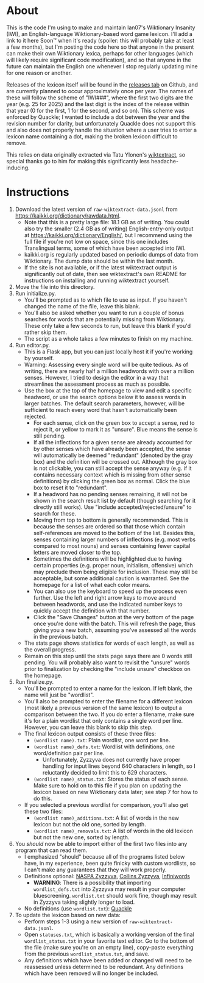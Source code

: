 # About
This is the code I'm using to make and maintain Ian07's Wiktionary Insanity (IWI), an English-language Wiktionary-based word game lexicon. I'll add a link to it here Soon™ when it's ready (spoiler: this will probably take at least a few months), but I'm posting the code here so that anyone in the present can make their own Wiktionary lexica, perhaps for other languages (which will likely require significant code modification), and so that anyone in the future can maintain the English one whenever I stop regularly updating mine for one reason or another.

Releases of the lexicon itself will be found in the [releases tab](https://github.com/Ian-07/wiktlex/releases) on Github, and are currently planned to occur approximately once per year. The names of these will follow the scheme of "IWI###", where the first two digits are the year (e.g. 25 for 2025) and the last digit is the index of the release within that year (0 for the first, 1 for the second, and so on). This scheme was enforced by Quackle; I wanted to include a dot between the year and the revision number for clarity, but unfortunately Quackle does not support this and also does not properly handle the situation where a user tries to enter a lexicon name containing a dot, making the broken lexicon difficult to remove.

This relies on data originally extracted via Tatu Ylonen's [wiktextract](https://github.com/tatuylonen/wiktextract), so special thanks go to him for making this significantly less headache-inducing.

# Instructions
1. Download the latest version of `raw-wiktextract-data.jsonl` from https://kaikki.org/dictionary/rawdata.html.
   * Note that this is a pretty large file: 18.1 GB as of writing. You could also try the smaller (2.4 GB as of writing) English-entry-only output at https://kaikki.org/dictionary/English/, but I recommend using the full file if you're not low on space, since this one includes Translingual terms, some of which have been accepted into IWI.
   * kaikki.org is regularly updated based on periodic dumps of data from Wiktionary. The dump date should be within the last month.
   * If the site is not available, or if the latest wiktextract output is significantly out of date, then see wiktextract's own README for instructions on installing and running wiktextract yourself.
2. Move the file into this directory.
3. Run initialize.py.
   * You'll be prompted as to which file to use as input. If you haven't changed the name of the file, leave this blank.
   * You'll also be asked whether you want to run a couple of bonus searches for words that are potentially missing from Wiktionary. These only take a few seconds to run, but leave this blank if you'd rather skip them.
   * The script as a whole takes a few minutes to finish on my machine.
4. Run editor.py.
   * This is a Flask app, but you can just locally host it if you're working by yourself.
   * Warning: Assessing every single word will be quite tedious. As of writing, there are nearly half a million headwords with over a million senses. However, I tried to design the editor in a way that streamlines the assessment process as much as possible.
   * Use the box at the top of the homepage to view and edit a specific headword, or use the search options below it to assess words in larger batches. The default search parameters, however, will be sufficient to reach every word that hasn't automatically been rejected.
      * For each sense, click on the green box to accept a sense, red to reject it, or yellow to mark it as "unsure". Blue means the sense is still pending.
      * If all the inflections for a given sense are already accounted for by other senses which have already been accepted, the sense will automatically be deemed "redundant" (denoted by the gray box) and the definition will be crossed out. Although the gray box is not clickable, you can still accept the sense anyway (e.g. if it contains necessary context which is missing from other sense definitions) by clicking the green box as normal. Click the blue box to reset it to "redundant".
      * If a headword has no pending senses remaining, it will not be shown in the search result list by default (though searching for it directly still works). Use "include accepted/rejected/unsure" to search for these.
      * Moving from top to bottom is generally recommended. This is because the senses are ordered so that those which contain self-references are moved to the bottom of the list. Besides this, senses containing larger numbers of inflections (e.g. most verbs compared to most nouns) and senses containing fewer capital letters are moved closer to the top.
      * Sometimes the definitions will be highlighted due to having certain properties (e.g. proper noun, initialism, offensive) which may preclude them being eligible for inclusion. These may still be acceptable, but some additional caution is warranted. See the homepage for a list of what each color means.
      * You can also use the keyboard to speed up the process even further. Use the left and right arrow keys to move around between headwords, and use the indicated number keys to quickly accept the definition with that number.
      * Click the "Save Changes" button at the very bottom of the page once you're done with the batch. This will refresh the page, thus giving you a new batch, assuming you've assessed all the words in the previous batch.
   * The stats page shows statistics for words of each length, as well as the overall progress.
   * Remain on this step until the stats page says there are 0 words still pending. You will probably also want to revisit the "unsure" words prior to finalization by checking the "include unsure" checkbox on the homepage.
5. Run finalize.py.
   * You'll be prompted to enter a name for the lexicon. If left blank, the name will just be "wordlist".
   * You'll also be prompted to enter the filename for a different lexicon (most likely a previous version of the same lexicon) to output a comparison between the two. If you do enter a filename, make sure it's for a plain wordlist that only contains a single word per line. However, you can leave this blank to skip this step.
   * The final lexicon output consists of these three files:
      * `(wordlist name).txt`: Plain wordlist, one word per line.
      * `(wordlist name)_defs.txt`: Wordlist with definitions, one word/definition pair per line.
         * Unfortunately, Zyzzyva does not currently have proper handling for input lines beyond 640 characters in length, so I reluctantly decided to limit this to 629 characters.
      * `(wordlist name)_status.txt`: Stores the status of each sense. Make sure to hold on to this file if you plan on updating the lexicon based on new Wiktionary data later; see step 7 for how to do this.
   * If you selected a previous wordlist for comparison, you'll also get these two files:
      * `(wordlist name)_additions.txt`: A list of words in the new lexicon but not the old one, sorted by length.
      * `(wordlist name)_removals.txt`: A list of words in the old lexicon but not the new one, sorted by length.
6. You *should* now be able to import either of the first two files into any program that can read them.
   * I emphasized "should" because all of the programs listed below have, in my experience, been quite finicky with custom wordlists, so I can't make any guarantees that they will work properly.
   * Definitions optional: [NASPA Zyzzyva](http://www.scrabbleplayers.org/w/NASPA_Zyzzyva_Download), [Collins Zyzzyva](https://scrabble.collinsdictionary.com/tools/), [Infiniwords](https://infiniwords.com/)
      * **WARNING**: There is a possibility that importing `wordlist_defs.txt` into Zyzzyva may result in your computer bluescreening. `wordlist.txt` should work fine, though may result in Zyzzyva taking slightly longer to load.
   * No definitions (use `wordlist.txt`): [Quackle](https://people.csail.mit.edu/jasonkb/quackle/)
7. To update the lexicon based on new data:
   * Perform steps 1-3 using a new version of `raw-wiktextract-data.jsonl`.
   * Open `statuses.txt`, which is basically a working version of the final `wordlist_status.txt` in your favorite text editor. Go to the bottom of the file (make sure you're on an empty line), copy-paste everything from the previous `wordlist_status.txt`, and save.
   * Any definitions which have been added or changed will need to be reassessed unless determined to be redundant. Any definitions which have been removed will no longer be included.
